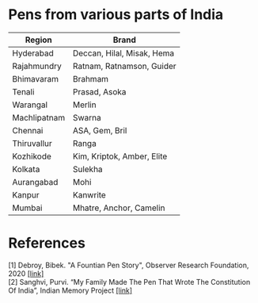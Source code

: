 # Pens from various parts of India
| Region            | Brand                                |
| ----------------- | ------------------------------------ |
| Hyderabad         | Deccan, Hilal, Misak, Hema           |
| Rajahmundry       | Ratnam, Ratnamson, Guider            |
| Bhimavaram        | Brahmam                              |
| Tenali            | Prasad, Asoka                        |
| Warangal          | Merlin                               |
| Machlipatnam      | Swarna                               |
| Chennai           | ASA, Gem, Bril                       |
| Thiruvallur       | Ranga                                |
| Kozhikode         | Kim, Kriptok, Amber, Elite           |
| Kolkata           | Sulekha                              |
| Aurangabad        | Mohi                                 |
| Kanpur            | Kanwrite                             |
| Mumbai            | Mhatre, Anchor, Camelin              |


# References
[1] Debroy, Bibek. "A Fountian Pen Story", Observer Research Foundation, 2020 [[link]](https://www.orfonline.org/wp-content/uploads/2020/06/ORF-Monograph-Fountain-Pen-Story.pdf)  
[2] Sanghvi, Purvi. “My Family Made The Pen That Wrote The Constitution Of India”, Indian Memory Project [[link]](https://www.indianmemoryproject.com/122/)
